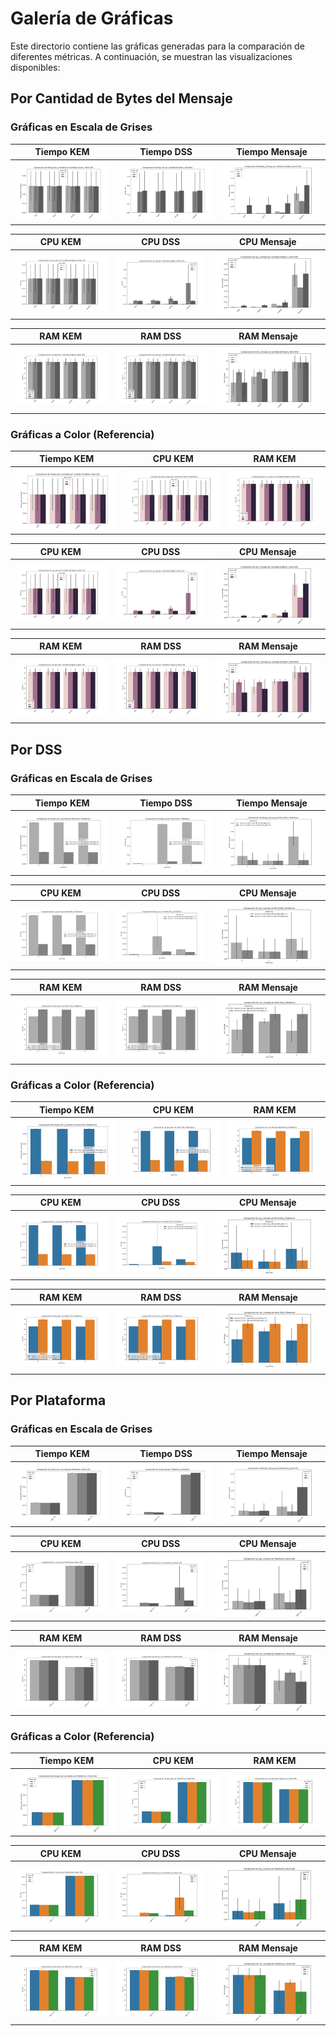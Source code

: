 # Galería de Gráficas

Este directorio contiene las gráficas generadas para la comparación de diferentes métricas. A continuación, se muestran las visualizaciones disponibles:

## Por Cantidad de Bytes del Mensaje

### Gráficas en Escala de Grises

|                                   Tiempo KEM                                    |                          Tiempo DSS                           |                            Tiempo Mensaje                             |
| :-----------------------------------------------------------------------------: | :-----------------------------------------------------------: | :-------------------------------------------------------------------: |
| ![Tiempo KEM Promedio](./tiempo_kem_promedio_por_cantidad_bytes_escalagris.png) | ![Tiempo DSS](./tiempo_dss_por_cantidad_bytes_escalagris.png) | ![Tiempo Mensaje](./tiempo_mensaje_por_cantidad_bytes_escalagris.png) |

|                         CPU KEM                         |                         CPU DSS                         |                           CPU Mensaje                           |
| :-----------------------------------------------------: | :-----------------------------------------------------: | :-------------------------------------------------------------: |
| ![CPU KEM](./cpu_kem_por_cantidad_bytes_escalagris.png) | ![CPU DSS](./cpu_dss_por_cantidad_bytes_escalagris.png) | ![CPU Mensaje](./cpu_mensaje_por_cantidad_bytes_escalagris.png) |

|                         RAM KEM                         |                         RAM DSS                         |                           RAM Mensaje                           |
| :-----------------------------------------------------: | :-----------------------------------------------------: | :-------------------------------------------------------------: |
| ![RAM KEM](./ram_kem_por_cantidad_bytes_escalagris.png) | ![RAM DSS](./ram_dss_por_cantidad_bytes_escalagris.png) | ![RAM Mensaje](./ram_mensaje_por_cantidad_bytes_escalagris.png) |

### Gráficas a Color (Referencia)

|                                 Tiempo KEM                                 |                      CPU KEM                       |                      RAM KEM                       |
| :------------------------------------------------------------------------: | :------------------------------------------------: | :------------------------------------------------: |
| ![Tiempo KEM Promedio Color](./tiempo_kem_promedio_por_cantidad_bytes.png) | ![CPU KEM Color](./cpu_kem_por_cantidad_bytes.png) | ![RAM KEM Color](./ram_kem_por_cantidad_bytes.png) |

|                   CPU KEM                    |                   CPU DSS                    |                     CPU Mensaje                      |
| :------------------------------------------: | :------------------------------------------: | :--------------------------------------------------: |
| ![CPU KEM](./cpu_kem_por_cantidad_bytes.png) | ![CPU DSS](./cpu_dss_por_cantidad_bytes.png) | ![CPU Mensaje](./cpu_mensaje_por_cantidad_bytes.png) |

|                   RAM KEM                    |                   RAM DSS                    |                     RAM Mensaje                      |
| :------------------------------------------: | :------------------------------------------: | :--------------------------------------------------: |
| ![RAM KEM](./ram_kem_por_cantidad_bytes.png) | ![RAM DSS](./ram_dss_por_cantidad_bytes.png) | ![RAM Mensaje](./ram_mensaje_por_cantidad_bytes.png) |

## Por DSS

### Gráficas en Escala de Grises

|                                 Tiempo KEM                                 |                        Tiempo DSS                        |                          Tiempo Mensaje                          |
| :------------------------------------------------------------------------: | :------------------------------------------------------: | :--------------------------------------------------------------: |
| ![Tiempo KEM Promedio](./tiempo_kem_promedio_por_nivel_dss_escalagris.png) | ![Tiempo DSS](./tiempo_dss_por_nivel_dss_escalagris.png) | ![Tiempo Mensaje](./tiempo_mensaje_por_nivel_dss_escalagris.png) |

|                      CPU KEM                       |                      CPU DSS                       |                        CPU Mensaje                         |
| :------------------------------------------------: | :------------------------------------------------: | :--------------------------------------------------------: |
| ![CPU KEM](./cpu_kem_por_nivel_dss_escalagris.png) | ![CPU DSS](./cpu_dss_por_nivel_dss_escalagris.png) | ![CPU Mensaje](./cpu_mensaje_por_nivel_dss_escalagris.png) |

|                      RAM KEM                       |                      RAM DSS                       |                        RAM Mensaje                         |
| :------------------------------------------------: | :------------------------------------------------: | :--------------------------------------------------------: |
| ![RAM KEM](./ram_kem_por_nivel_dss_escalagris.png) | ![RAM DSS](./ram_dss_por_nivel_dss_escalagris.png) | ![RAM Mensaje](./ram_mensaje_por_nivel_dss_escalagris.png) |

### Gráficas a Color (Referencia)

|                              Tiempo KEM                               |                    CPU KEM                    |                    RAM KEM                    |
| :-------------------------------------------------------------------: | :-------------------------------------------: | :-------------------------------------------: |
| ![Tiempo KEM Promedio Color](./tiempo_kem_promedio_por_nivel_dss.png) | ![CPU KEM Color](./cpu_kem_por_nivel_dss.png) | ![RAM KEM Color](./ram_kem_por_nivel_dss.png) |

|                 CPU KEM                 |                 CPU DSS                 |                   CPU Mensaje                   |
| :-------------------------------------: | :-------------------------------------: | :---------------------------------------------: |
| ![CPU KEM](./cpu_kem_por_nivel_dss.png) | ![CPU DSS](./cpu_dss_por_nivel_dss.png) | ![CPU Mensaje](./cpu_mensaje_por_nivel_dss.png) |

|                 RAM KEM                 |                 RAM DSS                 |                   RAM Mensaje                   |
| :-------------------------------------: | :-------------------------------------: | :---------------------------------------------: |
| ![RAM KEM](./ram_kem_por_nivel_dss.png) | ![RAM DSS](./ram_dss_por_nivel_dss.png) | ![RAM Mensaje](./ram_mensaje_por_nivel_dss.png) |

## Por Plataforma

### Gráficas en Escala de Grises

|                                 Tiempo KEM                                  |                        Tiempo DSS                         |                          Tiempo Mensaje                           |
| :-------------------------------------------------------------------------: | :-------------------------------------------------------: | :---------------------------------------------------------------: |
| ![Tiempo KEM Promedio](./tiempo_kem_promedio_por_plataforma_escalagris.png) | ![Tiempo DSS](./tiempo_dss_por_plataforma_escalagris.png) | ![Tiempo Mensaje](./tiempo_mensaje_por_plataforma_escalagris.png) |

|                       CPU KEM                       |                       CPU DSS                       |                         CPU Mensaje                         |
| :-------------------------------------------------: | :-------------------------------------------------: | :---------------------------------------------------------: |
| ![CPU KEM](./cpu_kem_por_plataforma_escalagris.png) | ![CPU DSS](./cpu_dss_por_plataforma_escalagris.png) | ![CPU Mensaje](./cpu_mensaje_por_plataforma_escalagris.png) |

|                       RAM KEM                       |                       RAM DSS                       |                         RAM Mensaje                         |
| :-------------------------------------------------: | :-------------------------------------------------: | :---------------------------------------------------------: |
| ![RAM KEM](./ram_kem_por_plataforma_escalagris.png) | ![RAM DSS](./ram_dss_por_plataforma_escalagris.png) | ![RAM Mensaje](./ram_mensaje_por_plataforma_escalagris.png) |

### Gráficas a Color (Referencia)

|                               Tiempo KEM                               |                    CPU KEM                     |                    RAM KEM                     |
| :--------------------------------------------------------------------: | :--------------------------------------------: | :--------------------------------------------: |
| ![Tiempo KEM Promedio Color](./tiempo_kem_promedio_por_plataforma.png) | ![CPU KEM Color](./cpu_kem_por_plataforma.png) | ![RAM KEM Color](./ram_kem_por_plataforma.png) |

|                 CPU KEM                  |                 CPU DSS                  |                   CPU Mensaje                    |
| :--------------------------------------: | :--------------------------------------: | :----------------------------------------------: |
| ![CPU KEM](./cpu_kem_por_plataforma.png) | ![CPU DSS](./cpu_dss_por_plataforma.png) | ![CPU Mensaje](./cpu_mensaje_por_plataforma.png) |

|                 RAM KEM                  |                 RAM DSS                  |                   RAM Mensaje                    |
| :--------------------------------------: | :--------------------------------------: | :----------------------------------------------: |
| ![RAM KEM](./ram_kem_por_plataforma.png) | ![RAM DSS](./ram_dss_por_plataforma.png) | ![RAM Mensaje](./ram_mensaje_por_plataforma.png) |
